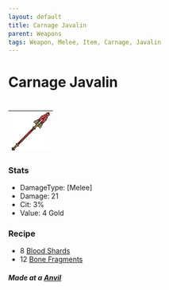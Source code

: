 ```yaml
---
layout: default
title: Carnage Javalin
parent: Weapons
tags: Weapon, Melee, Item, Carnage, Javalin 
---
```


# Carnage Javalin
#
| ![Icon](https://raw.githubusercontent.com/RickLugtigheid/SupernovaMod/main/Items/Weapons/PreHardmode/CarnageJavalin.png) |
| ------ |

### Stats
- DamageType: [Melee]
- Damage: 21
- Cit: 3%
- Value: 4 Gold

### Recipe
- 8 [Blood Shards](https://ricklugtigheid.github.io/SupernovaMod/docs/items/materials/blood_shards)
- 12 [Bone Fragments](https://ricklugtigheid.github.io/SupernovaMod/docs/items/materials/bone_fragment)

##### Made at a [Anvil](https://terraria.fandom.com/wiki/Anvil)